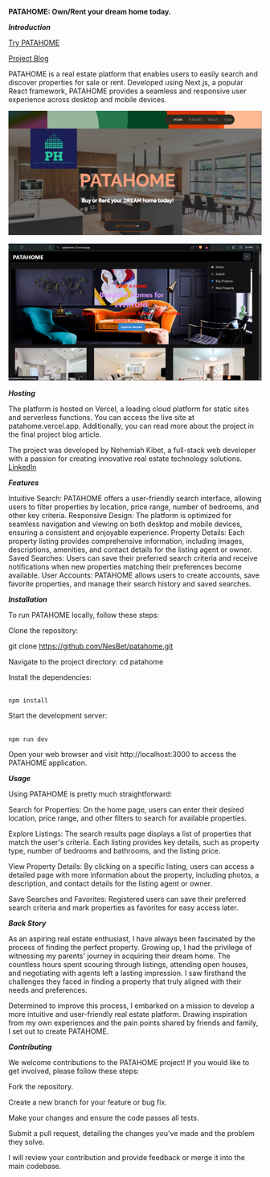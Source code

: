 **PATAHOME: Own/Rent your dream home today.**

***Introduction***

[Try PATAHOME](https://bit.ly/patahome)

[Project Blog](https://www.linkedin.com/posts/kibetse_patahome-redefining-real-estate-exploration-activity-7206624491026673664-wu0t?utm_source=share&utm_medium=member_desktop)

PATAHOME is a real estate platform that enables users to easily search and discover properties for sale or rent. Developed using Next.js, a popular React framework, PATAHOME provides a seamless and responsive user experience across desktop and mobile devices.

![Landing Page Screenshot](./assets/images/LandingPage.png)

![HomePage Screenshot](./assets/images/HomePage.png)

***Hosting***

The platform is hosted on Vercel, a leading cloud platform for static sites and serverless functions. You can access the live site at patahome.vercel.app. Additionally, you can read more about the project in the final project blog article.

The project was developed by Nehemiah Kibet, a full-stack web developer with a passion for creating innovative real estate technology solutions.
[LinkedIn](https://www.linkedin.com/in/kibetse/)

***Features***

Intuitive Search: PATAHOME offers a user-friendly search interface, allowing users to filter properties by location, price range, number of bedrooms, and other key criteria.
Responsive Design: The platform is optimized for seamless navigation and viewing on both desktop and mobile devices, ensuring a consistent and enjoyable experience.
Property Details: Each property listing provides comprehensive information, including images, descriptions, amenities, and contact details for the listing agent or owner.
Saved Searches: Users can save their preferred search criteria and receive notifications when new properties matching their preferences become available.
User Accounts: PATAHOME allows users to create accounts, save favorite properties, and manage their search history and saved searches.

***Installation***

To run PATAHOME locally, follow these steps:

Clone the repository:

git clone https://github.com/NesBet/patahome.git

Navigate to the project directory: cd patahome

Install the dependencies: 

##
    npm install

Start the development server: 

##
    npm run dev

Open your web browser and visit http://localhost:3000 to access the PATAHOME application.

***Usage***

Using PATAHOME is pretty much straightforward:

Search for Properties: On the home page, users can enter their desired location, price range, and other filters to search for available properties.

Explore Listings: The search results page displays a list of properties that match the user's criteria. Each listing provides key details, such as property type, number of bedrooms and bathrooms, and the listing price.

View Property Details: By clicking on a specific listing, users can access a detailed page with more information about the property, including photos, a description, and contact details for the listing agent or owner.

Save Searches and Favorites: Registered users can save their preferred search criteria and mark properties as favorites for easy access later.

***Back Story***

As an aspiring real estate enthusiast, I have always been fascinated by the process of finding the perfect property. Growing up, I had the privilege of witnessing my parents' journey in acquiring their dream home. The countless hours spent scouring through listings, attending open houses, and negotiating with agents left a lasting impression. I saw firsthand the challenges they faced in finding a property that truly aligned with their needs and preferences.

Determined to improve this process, I embarked on a mission to develop a more intuitive and user-friendly real estate platform. Drawing inspiration from my own experiences and the pain points shared by friends and family, I set out to create PATAHOME.

***Contributing***

We welcome contributions to the PATAHOME project! If you would like to get involved, please follow these steps:

Fork the repository.

Create a new branch for your feature or bug fix.

Make your changes and ensure the code passes all tests.

Submit a pull request, detailing the changes you've made and the problem they solve.

I will review your contribution and provide feedback or merge it into the main codebase.
